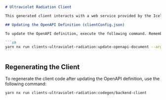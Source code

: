 ````markdown
# Ultraviolet Radiation Client

This generated client interacts with a web service provided by the Icelandic Radiation Safety Authority.

## Updating the OpenAPI Definition (clientConfig.json)

To update the OpenAPI definition, execute the following command. Remember to replace `INSERT_API_KEY_HERE` with your actual API key.

```sh
yarn nx run clients-ultraviolet-radiation:update-openapi-document --args="--apiKey=INSERT_API_KEY_HERE"
```
````

## Regenerating the Client

To regenerate the client code after updating the OpenAPI definition, use the following command:

```sh
yarn nx run clients-ultraviolet-radiation:codegen/backend-client
```

```

```
